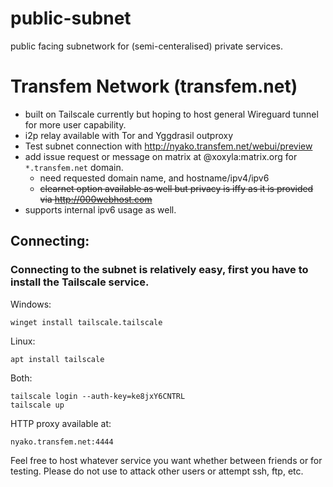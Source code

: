 # public-subnet
public facing subnetwork for (semi-centeralised) private services.

# Transfem Network (transfem.net)
  - built on Tailscale currently but hoping to host general Wireguard tunnel for more user capability.
  - i2p relay available with Tor and Yggdrasil outproxy
  - Test subnet connection with http://nyako.transfem.net/webui/preview
  - add issue request or message on matrix at @xoxyla:matrix.org for `*.transfem.net` domain. 
    - need requested domain name, and hostname/ipv4/ipv6
    - ~~clearnet option available as well but privacy is iffy as it is provided via http://000webhost.com~~
  - supports internal ipv6 usage as well.
 ## Connecting:
 ### Connecting to the subnet is relatively easy, first you have to install the Tailscale service.
 Windows: 
 ```
 winget install tailscale.tailscale
 ```
 
 Linux: 
 ```
 apt install tailscale
 ```
 Both: 
 ```
 tailscale login --auth-key=ke8jxY6CNTRL
 tailscale up
 ```
 HTTP proxy available at:
 ```
 nyako.transfem.net:4444
 ```
 
 Feel free to host whatever service you want whether between friends or for testing. Please do not use to attack other users or attempt ssh, ftp, etc.
